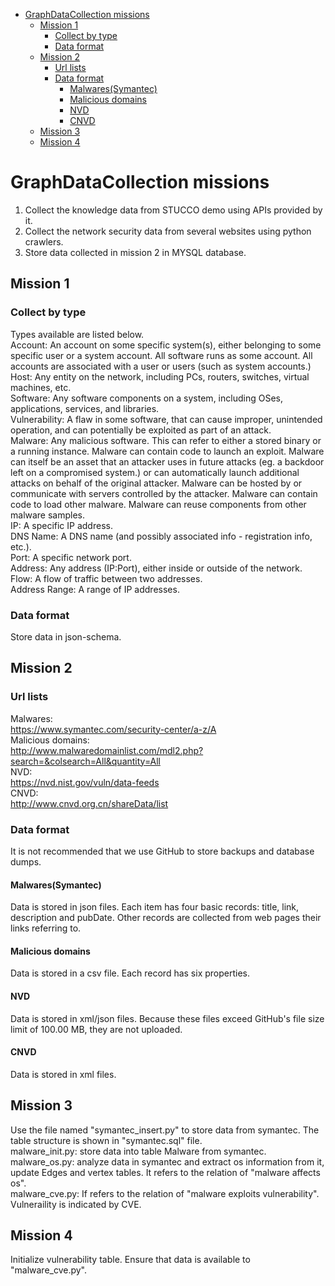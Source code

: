 <!-- TOC -->

- [GraphDataCollection missions](#graphdatacollection-missions)
    - [Mission 1](#mission-1)
        - [Collect by type](#collect-by-type)
        - [Data format](#data-format)
    - [Mission 2](#mission-2)
        - [Url lists](#url-lists)
        - [Data format](#data-format-1)
            - [Malwares(Symantec)](#malwaressymantec)
            - [Malicious domains](#malicious-domains)
            - [NVD](#nvd)
            - [CNVD](#cnvd)
    - [Mission 3](#mission-3)
    - [Mission 4](#mission-4)

<!-- /TOC -->
# GraphDataCollection missions
1. Collect the knowledge data from STUCCO demo using APIs provided by it.
2. Collect the network security data from several websites using python crawlers.
3. Store data collected in mission 2 in MYSQL database.
## Mission 1
### Collect by type
Types available are listed below.  
    Account: An account on some specific system(s), either belonging to some specific user or a system account. All software runs as some account. All accounts are associated with a user or users (such as system accounts.)  
    Host: Any entity on the network, including PCs, routers, switches, virtual machines, etc.  
    Software: Any software components on a system, including OSes, applications, services, and libraries.  
    Vulnerability: A flaw in some software, that can cause improper, unintended operation, and can potentially be exploited as part of an attack.  
    Malware: Any malicious software. This can refer to either a stored binary or a running instance. Malware can contain code to launch an exploit. Malware can itself be an asset that an attacker uses in future attacks (eg. a backdoor left on a compromised system.) or can automatically launch additional attacks on behalf of the original attacker. Malware can be hosted by or communicate with servers controlled by the attacker. Malware can contain code to load other malware. Malware can reuse components from other malware samples.  
    IP: A specific IP address.  
    DNS Name: A DNS name (and possibly associated info - registration info, etc.).  
    Port: A specific network port.  
    Address: Any address (IP:Port), either inside or outside of the network.  
    Flow: A flow of traffic between two addresses.  
    Address Range: A range of IP addresses.  
### Data format
Store data in json-schema. 
## Mission 2
### Url lists
Malwares:  
https://www.symantec.com/security-center/a-z/A  
Malicious domains:  
http://www.malwaredomainlist.com/mdl2.php?search=&colsearch=All&quantity=All  
NVD:  
https://nvd.nist.gov/vuln/data-feeds  
CNVD:  
http://www.cnvd.org.cn/shareData/list  
### Data format
It is not recommended that we use GitHub to store backups and database dumps.
#### Malwares(Symantec)
Data is stored in json files. Each item has four basic records: title, link, description and pubDate. Other records are collected from web pages their links referring to.
#### Malicious domains
Data is stored in a csv file. Each record has six properties.
#### NVD
Data is stored in xml/json files. Because these files exceed GitHub's file size limit of 100.00 MB, they are not uploaded.
#### CNVD
Data is stored in xml files.
## Mission 3
Use the file named "symantec_insert.py" to store data from symantec. The table structure is shown in "symantec.sql" file.  
malware_init.py: store data into table Malware from symantec.  
malware_os.py: analyze data in symantec and extract os information from it, update Edges and vertex tables. It refers to the relation of "malware affects os".  
malware_cve.py: If refers to the relation of "malware exploits vulnerability". Vulneraility is indicated by CVE.
## Mission 4
Initialize vulnerability table. Ensure that data is available to "malware_cve.py".  
